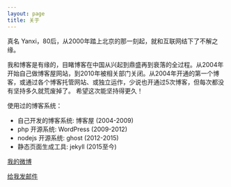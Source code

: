 ```yaml
---
layout: page
title: 关于
---
```


真名 Yanxi，80后，从2000年踏上北京的那一刻起，就和互联网结下了不解之缘。

我和博客是有缘的，目睹博客在中国从兴起到鼎盛再到衰落的全过程。从2004年开始自己做博客屋网站，到2010年被相关部门关闭。从2004年开通的第一个博客，或通过各个博客托管网站、或独立运作，少说也开通过5次博客，但每次都没有坚持多久就荒废掉了。
希望这次能坚持得更久！

使用过的博客系统：

* 自己开发的博客系统: 博客屋 (2004-2009)
* php 开源系统: WordPress (2009-2012)
* nodejs 开源系统: ghost (2012-2015)
* 静态页面生成工具: jekyll (2015至今)

[我的微博](http://weibo.com/yanxicom)

[给我发邮件](http://mail.qq.com/cgi-bin/qm_share?t=qm_mailme&email=lez0__38u-jw1eTku-b6_A)
